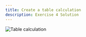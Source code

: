 ```yaml
---
title: Create a table calculation
description: Exercise 4 Solution
---
```


![Table calculation](https://github.com/joshaho/tableau-workshops/blob/main/public/gifs/4.2-tablecalc.gif?raw=true)

